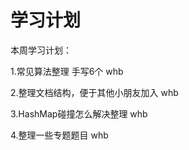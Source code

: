 # 学习计划

本周学习计划：

1.常见算法整理  手写6个  whb

2.整理文档结构，便于其他小朋友加入  whb

3.HashMap碰撞怎么解决整理  whb

4.整理一些专题题目  whb